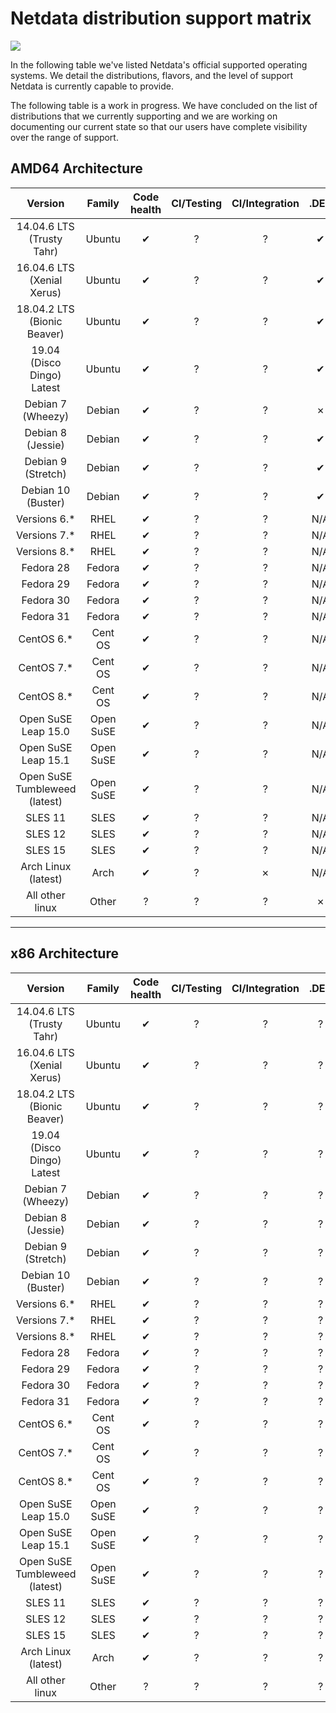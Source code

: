 # Netdata distribution support matrix
![](https://raw.githubusercontent.com/netdata/netdata/master/web/gui/images/packaging-beta-tag.svg?sanitize=true)

In the following table we've listed Netdata's official supported operating systems. We detail the distributions, flavors, and the level of support Netdata is currently capable to provide.

The following table is a work in progress. We have concluded on the list of distributions
that we currently supporting and we are working on documenting our current state so that our users
have complete visibility over the range of support.

## AMD64 Architecture

Version | Family | Code health | CI/Testing | CI/Integration | .DEB | .RPM | Installer | Kickstart | Community support
:------------------: | :------------------: | :----------------: | :----------------: | :----------------: | :----------------: | :----------------: | :----------------: | :----------------: | :----------------:
14.04.6 LTS (Trusty Tahr) | Ubuntu | &#10004; | &#63; | &#63; | &#10004; | N/A | &#10004; | &#63; | &#63;
16.04.6 LTS (Xenial Xerus) | Ubuntu | &#10004; | &#63; | &#63; | &#10004; | N/A | &#10004; | &#63; | &#63;
18.04.2 LTS (Bionic Beaver) | Ubuntu | &#10004; | &#63; | &#63; | &#10004; | N/A | &#10004; | &#63; | &#63;
19.04 (Disco Dingo) Latest | Ubuntu | &#10004; | &#63; | &#63; | &#10004; | N/A | &#10004; | &#63; | &#63;
Debian 7 (Wheezy) | Debian | &#10004; | &#63; | &#63; | &#10007; | N/A | &#10004; | &#63; | &#63;
Debian 8 (Jessie) | Debian | &#10004; | &#63; | &#63; | &#10004; | N/A | &#10004; | &#63; | &#63;
Debian 9 (Stretch) | Debian | &#10004; | &#63; | &#63; | &#10004; | N/A | &#10004; | &#63; | &#63;
Debian 10 (Buster) | Debian | &#10004; | &#63; | &#63; | &#10004; | N/A | &#10004; | &#63; | &#63;
Versions 6.* | RHEL |  &#10004; | &#63; | &#63; | N/A | &#10004; | &#63; | &#63; | &#63;
Versions 7.* | RHEL | &#10004; | &#63; | &#63; | N/A | &#10004; | &#63; | &#63; | &#63;
Versions 8.* | RHEL |  &#10004; | &#63; | &#63; | N/A | &#10007; | &#63; | &#63; | &#63;
Fedora 28 | Fedora | &#10004; | &#63; | &#63; | N/A | &#63; | &#63; | &#63; | &#63;
Fedora 29 | Fedora | &#10004; | &#63; | &#63; | N/A | &#63; | &#63; | &#63; | &#63;
Fedora 30 | Fedora | &#10004; | &#63; | &#63; | N/A | &#63; | &#63; | &#63; | &#63;
Fedora 31 | Fedora | &#10004; | &#63; | &#63; | N/A | &#10007; | &#63; | &#63; | &#63;
CentOS 6.* | Cent OS | &#10004; | &#63; | &#63; | N/A | &#63; | &#63; | &#63; | &#63;
CentOS 7.* | Cent OS | &#10004; | &#63; | &#63; | N/A | &#63; | &#63; | &#63; | &#63;
CentOS 8.* | Cent OS | &#10004; | &#63; | &#63; | N/A | &#10007; | &#63; | &#63; | &#63;
Open SuSE Leap 15.0 | Open SuSE | &#10004; | &#63; | &#63; | N/A | &#10004; | &#63; | &#63; | &#63;
Open SuSE Leap 15.1 | Open SuSE | &#10004; | &#63; | &#63; | N/A | &#10004; | &#63; | &#63; | &#63;
Open SuSE Tumbleweed (latest) | Open SuSE | &#10004; | &#63; | &#63; | N/A | &#10007; | &#63; | &#63; | &#63;
SLES 11 | SLES | &#10004; | &#63; | &#63; | N/A | &#10007; | &#63; | &#63; | &#63;
SLES 12 | SLES | &#10004; | &#63; | &#63; | N/A | &#10007; | &#63; | &#63; | &#63;
SLES 15 | SLES | &#10004; | &#63; | &#63; | N/A | &#10007; | &#63; | &#63; | &#63;
Arch Linux (latest) | Arch | &#10004; | &#63; | &#10007; | N/A | &#10007; | &#63; | &#63; | &#63;
All other linux | Other | &#63; | &#63; | &#63; | &#10007; | &#10007; | &#63; | &#63; | &#63;

---


## x86 Architecture

Version | Family | Code health | CI/Testing | CI/Integration | .DEB | .RPM | Installer | Kickstart | Community support
:------------------: | :------------------: | :----------------: | :----------------: | :----------------: | :----------------: | :----------------: | :----------------: | :----------------: | :----------------:
14.04.6 LTS (Trusty Tahr) | Ubuntu | &#10004; | &#63; | &#63; | &#63; | &#63; | &#63; | &#63; | &#63;
16.04.6 LTS (Xenial Xerus) | Ubuntu | &#10004; | &#63; | &#63; | &#63; | &#63; | &#63; | &#63; | &#63;
18.04.2 LTS (Bionic Beaver) | Ubuntu | &#10004; | &#63; | &#63; | &#63; | &#63; | &#63; | &#63; | &#63;
19.04 (Disco Dingo) Latest | Ubuntu | &#10004; | &#63; | &#63; | &#63; | &#63; | &#63; | &#63; | &#63;
Debian 7 (Wheezy) | Debian | &#10004; | &#63; | &#63; | &#63; | &#63; | &#63; | &#63; | &#63;
Debian 8 (Jessie) | Debian | &#10004; | &#63; | &#63; | &#63; | &#63; | &#63; | &#63; | &#63;
Debian 9 (Stretch) | Debian | &#10004; | &#63; | &#63; | &#63; | &#63; | &#63; | &#63; | &#63;
Debian 10 (Buster) | Debian | &#10004; | &#63; | &#63; | &#63; | &#63; | &#63; | &#63; | &#63;
Versions 6.* | RHEL |  &#10004; | &#63; | &#63; | &#63; | &#63; | &#63; | &#63; | &#63;
Versions 7.* | RHEL | &#10004; | &#63; | &#63; | &#63; | &#63; | &#63; | &#63; | &#63;
Versions 8.* | RHEL |  &#10004; | &#63; | &#63; | &#63; | &#63; | &#63; | &#63; | &#63;
Fedora 28 | Fedora | &#10004; | &#63; | &#63; | &#63; | &#63; | &#63; | &#63; | &#63;
Fedora 29 | Fedora | &#10004; | &#63; | &#63; | &#63; | &#63; | &#63; | &#63; | &#63;
Fedora 30 | Fedora | &#10004; | &#63; | &#63; | &#63; | &#63; | &#63; | &#63; | &#63;
Fedora 31 | Fedora | &#10004; | &#63; | &#63; | &#63; | &#63; | &#63; | &#63; | &#63;
CentOS 6.* | Cent OS | &#10004; | &#63; | &#63; | &#63; | &#63; | &#63; | &#63; | &#63;
CentOS 7.* | Cent OS | &#10004; | &#63; | &#63; | &#63; | &#63; | &#63; | &#63; | &#63;
CentOS 8.* | Cent OS | &#10004; | &#63; | &#63; | &#63; | &#63; | &#63; | &#63; | &#63;
Open SuSE Leap 15.0 | Open SuSE | &#10004; | &#63; | &#63; | &#63; | &#63; | &#63; | &#63; | &#63;
Open SuSE Leap 15.1 | Open SuSE | &#10004; | &#63; | &#63; | &#63; | &#63; | &#63; | &#63; | &#63;
Open SuSE Tumbleweed (latest) | Open SuSE | &#10004; | &#63; | &#63; | &#63; | &#63; | &#63; | &#63; | &#63;
SLES 11 | SLES | &#10004; | &#63; | &#63; | &#63; | &#63; | &#63; | &#63; | &#63;
SLES 12 | SLES | &#10004; | &#63; | &#63; | &#63; | &#63; | &#63; | &#63; | &#63;
SLES 15 | SLES | &#10004; | &#63; | &#63; | &#63; | &#63; | &#63; | &#63; | &#63;
Arch Linux (latest) | Arch | &#10004; | &#63; | &#63; | &#63; | &#63; | &#63; | &#63; | &#63;
All other linux | Other | &#63; | &#63; | &#63; | &#63; | &#63; | &#63; | &#63; | &#63;

